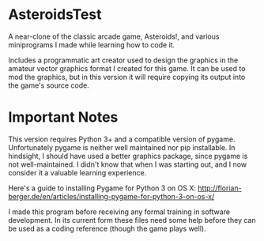AsteroidsTest
=============

A near-clone of the classic arcade game, Asteroids!, and various miniprograms I made while learning how to code it.

Includes a programmatic art creator used to design the graphics in the amateur vector graphics format I created for this game. It can be used to mod the graphics, but in this version it will require copying its output into the game's source code.

Important Notes
===============

This version requires Python 3+ and a compatible version of pygame. Unfortunately pygame is neither well maintained nor pip installable. In hindsight, I should have used a better graphics package, since pygame is not well-maintained. I didn't know that when I was starting out, and I now consider it a valuable learning experience.

Here's a guide to installing Pygame for Python 3 on OS X:
http://florian-berger.de/en/articles/installing-pygame-for-python-3-on-os-x/

I made this program before receiving any formal training in software development. In its current form these files need some help before they can be used as a coding reference (though the game plays well).
